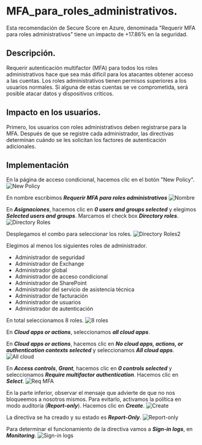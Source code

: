 # MFA_para_roles_administrativos.

Esta recomendación de Secure Score en Azure, denominada "Requerir MFA para roles administrativos" tiene un impacto de +17.86% en la seguridad. 

## Descripción. 
Requerir autenticación multifactor (MFA) para todos los roles administrativos hace que sea más difícil para los atacantes obtener acceso a las cuentas. Los roles administrativos tienen permisos superiores a los usuarios normales. Si alguna de estas cuentas se ve comprometida, será posible atacar datos y dispositivos críticos.

## Impacto en los usuarios.
Primero, los usuarios con roles administrativos deben registrarse para la MFA. Después de que se registre cada administrador, las directivas determinan cuándo se les solicitan los factores de autenticación adicionales.

## Implementación

En la página de acceso condicional, hacemos clic en el botón "New Policy".
![New Policy](./img/202303140952.png)

En nombre escribimos ***Requerir MFA para roles administrativos***
![Nombre](./img/202303141000.png)

En ***Asignaciones***, hacemos clic en ***0 users and groups selected*** y elegimos ***Selected users and groups***. Marcamos el check box ***Directory roles***.
![Directory Roles](./img/202303141007.png)

Desplegamos el combo para seleccionar los roles.
![Directory Roles2](./img/202303141008.png)

Elegimos al menos los siguientes roles de administrador.
* Administrador de seguridad
* Administrador de Exchange
* Administrador global
* Administrador de acceso condicional
* Administrador de SharePoint
* Administrador del servicio de asistencia técnica
* Administrador de facturación
* Administrador de usuarios
* Administrador de autenticación

En total seleccionamos 8 roles.
![8 roles](./img/202303141011.png)

En ***Cloud apps or actions***, seleccionamos ***all cloud apps***.

En ***Cloud apps or actions***, hacemos clic en ***No cloud apps, actions, or authentication contexts selected*** y seleccionamos ***All cloud apps***.
![All cloud](./img/202303141013.png)

En ***Access controls***, ***Grant***, hacemos clic en ***0 controls selected*** y seleccionamos ***Require multifactor authentication***. Hacemos clic en ***Select***.
![Req MFA](./img/202303141016.png)

En la parte inferior, observar el mensaje que advierte de que no nos bloqueemos a nosotros mismos. Para evitarlo, activamos la política en modo auditoría (***Report-only***). Hacemos clic en ***Create***.
![Create](./img/202303141018.png)

La directiva se ha creado y su estado es ***Report-Only***.
![Report-only](./img/202303141021.png)

Para determinar el funcionamiento de la directiva vamos a ***Sign-in logs***, en ***Monitoring***.
![Sign-in logs](./img/202303141025.png)
